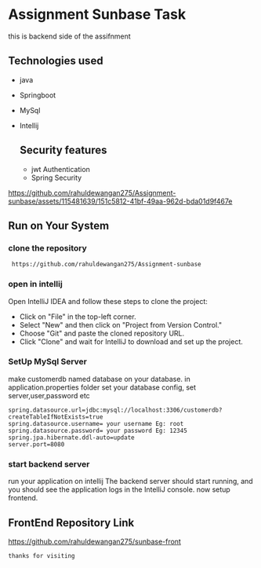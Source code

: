 # Assignment Sunbase Task
this is backend side of the assifnment

## Technologies used
- java
- Springboot
- MySql
- Intellij

  ## Security features
  - jwt Authentication
  - Spring Security

https://github.com/rahuldewangan275/Assignment-sunbase/assets/115481639/151c5812-41bf-49aa-962d-bda01d9f467e

  ## Run on Your System

  ### clone the repository
  ```
   https://github.com/rahuldewangan275/Assignment-sunbase
  ```

  ### open in intellij
  Open IntelliJ IDEA and follow these steps to clone the project:
- Click on "File" in the top-left corner.
- Select "New" and then click on "Project from Version Control."
- Choose "Git" and paste the cloned repository URL.
- Click "Clone" and wait for IntelliJ to download and set up the project.

 ### SetUp MySql Server
 make customerdb named database on your database.
 in application.properties folder set your database config, set server,user,password etc
 ```
spring.datasource.url=jdbc:mysql://localhost:3306/customerdb?createTableIfNotExists=true
spring.datasource.username= your username Eg: root
spring.datasource.password= your password Eg: 12345
spring.jpa.hibernate.ddl-auto=update
server.port=8080
```

### start backend server
run your application on intellij
The backend server should start running, and you should see the application logs in the IntelliJ console.
now setup frontend.

## FrontEnd Repository Link
https://github.com/rahuldewangan275/sunbase-front

```
thanks for visiting
```

  

